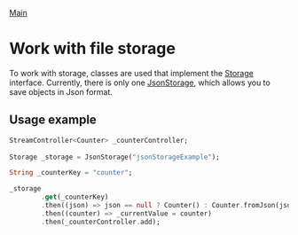 [Main](../main.md)

# Work with file storage

To work with storage, classes are used that implement the [Storage][storage_link] interface. Currently, there is only one [JsonStorage][json_storage_link], which allows you to save objects in Json format.

## Usage example

```dart
StreamController<Counter> _counterController;
 
Storage _storage = JsonStorage("jsonStorageExample");

String _counterKey = "counter";

_storage
        .get(_counterKey)
        .then((json) => json == null ? Counter() : Counter.fromJson(json))
        .then((counter) => _currentValue = counter)
        .then(_counterController.add);
```

[json_storage_link]:../../../packages/storage/lib/impl/json_storage.dart
[storage_link]:../../../packages/storage/lib/base/storage.dart
